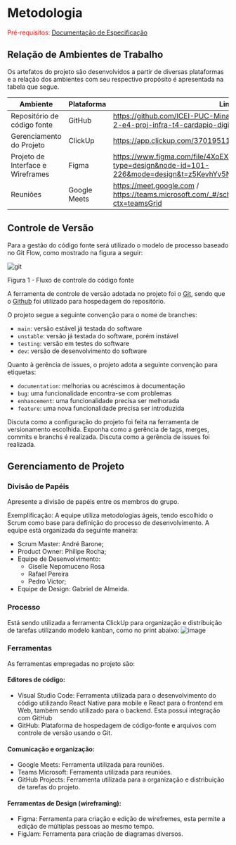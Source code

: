
# Metodologia

<span style="color:red">Pré-requisitos: <a href="2-Especificação do Projeto.md"> Documentação de Especificação</a></span>

## Relação de Ambientes de Trabalho

Os artefatos do projeto são desenvolvidos a partir de diversas plataformas e a relação dos ambientes com seu respectivo propósito é apresentada na tabela que segue. 


|     Ambiente  |    Plataforma      |     Link    |
|--------------------|------------------------------------|----------------------------------------|
| Repositório de código fonte | GitHub | https://github.com/ICEI-PUC-Minas-PMV-ADS/pmv-ads-2023-2-e4-proj-infra-t4-cardapio-digital |
|  Gerenciamento do Projeto |   ClickUp  | https://app.clickup.com/37019511/v/l/s/90090485021 |  
|  Projeto de Interface e  Wireframes  | Figma  | https://www.figma.com/file/4XoEXsBqEWpJKWVgzHpXoQ/Untitled?type=design&node-id=101-226&mode=design&t=z5KevhYv5NzKK2e2-0 |
|  Reuniões  |  Google Meets  | https://meet.google.com / https://teams.microsoft.com/_#/school/teams-grid/General?ctx=teamsGrid |


## Controle de Versão

Para a gestão do código fonte será utilizado o modelo de processo baseado no Git Flow, como mostrado na figura a seguir:

![git](https://user-images.githubusercontent.com/100283917/192118295-077f7020-72df-4af2-83d4-b46af1599a44.png)

Figura 1 - Fluxo de controle do código fonte

A ferramenta de controle de versão adotada no projeto foi o
[Git](https://git-scm.com/), sendo que o [Github](https://github.com)
foi utilizado para hospedagem do repositório.

O projeto segue a seguinte convenção para o nome de branches:

- `main`: versão estável já testada do software
- `unstable`: versão já testada do software, porém instável
- `testing`: versão em testes do software
- `dev`: versão de desenvolvimento do software

Quanto à gerência de issues, o projeto adota a seguinte convenção para
etiquetas:

- `documentation`: melhorias ou acréscimos à documentação
- `bug`: uma funcionalidade encontra-se com problemas
- `enhancement`: uma funcionalidade precisa ser melhorada
- `feature`: uma nova funcionalidade precisa ser introduzida

Discuta como a configuração do projeto foi feita na ferramenta de versionamento escolhida. Exponha como a gerência de tags, merges, commits e branchs é realizada. Discuta como a gerência de issues foi realizada.

## Gerenciamento de Projeto

### Divisão de Papéis

Apresente a divisão de papéis entre os membros do grupo.

Exemplificação: A equipe utiliza metodologias ágeis, tendo escolhido o Scrum como base para definição do processo de desenvolvimento. A equipe está organizada da seguinte maneira:
- Scrum Master: André Barone;
- Product Owner: Philipe Rocha;
- Equipe de Desenvolvimento: 
   * Giselle Nepomuceno Rosa 
   * Rafael Pereira
   * Pedro Victor;
- Equipe de Design: Gabriel de Almeida.


### Processo

Está sendo utilizada a ferramenta ClickUp para organização e distribuição de tarefas  utilizando modelo kanban, como no print abaixo:
![image](https://github.com/ICEI-PUC-Minas-PMV-ADS/pmv-ads-2023-2-e4-proj-infra-t4-cardapio-digital/assets/68014636/48b96bde-0d4f-42cf-8142-ed3cfd327567)


### Ferramentas

As ferramentas empregadas no projeto são:

#### Editores de código: 

- Visual Studio Code: Ferramenta utilizada para o desenvolvimento do código utilizando React Native para mobile e React para o frontend em Web, também sendo utilizado para o backend. Esta possui integração com GitHub
- GitHub:  Plataforma de hospedagem de código-fonte e arquivos com controle de versão usando o Git.

#### Comunicação e organização:

- Google Meets: Ferramenta utilizada para reuniões.
- Teams Microsoft: Ferramenta utilizada para reuniões.
- GitHub Projects: Ferramenta utilizada para a organização e distribuição de tarefas do projeto.

#### Ferramentas de Design (wireframing):

- Figma: Ferramenta para criação e edição de wirefremes, esta permite a edição de múltiplas pessoas ao mesmo tempo.
- FigJam: Ferramenta para criação de diagramas diversos.
